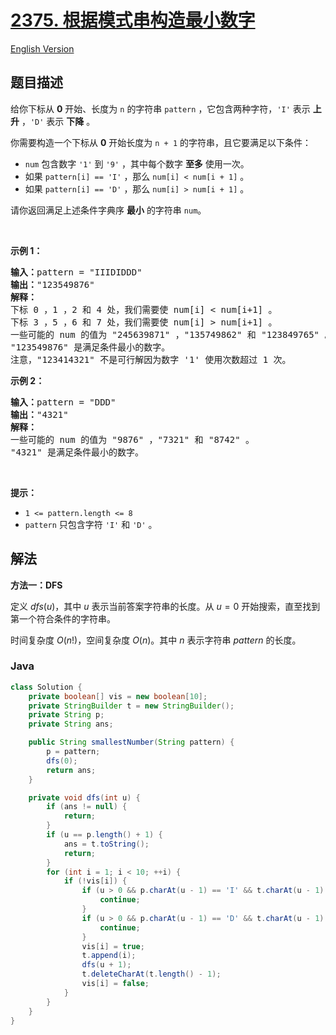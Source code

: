 # [2375. 根据模式串构造最小数字](https://leetcode.cn/problems/construct-smallest-number-from-di-string)

[English Version](/solution/2300-2399/2375.Construct%20Smallest%20Number%20From%20DI%20String/README_EN.md)

## 题目描述

<p>给你下标从 <strong>0</strong> 开始、长度为 <code>n</code>&nbsp;的字符串&nbsp;<code>pattern</code>&nbsp;，它包含两种字符，<code>'I'</code>&nbsp;表示 <strong>上升</strong>&nbsp;，<code>'D'</code>&nbsp;表示 <strong>下降</strong>&nbsp;。</p>

<p>你需要构造一个下标从 <strong>0</strong>&nbsp;开始长度为&nbsp;<code>n + 1</code>&nbsp;的字符串，且它要满足以下条件：</p>

<ul>
	<li><code>num</code>&nbsp;包含数字&nbsp;<code>'1'</code>&nbsp;到&nbsp;<code>'9'</code>&nbsp;，其中每个数字&nbsp;<strong>至多</strong>&nbsp;使用一次。</li>
	<li>如果&nbsp;<code>pattern[i] == 'I'</code>&nbsp;，那么&nbsp;<code>num[i] &lt; num[i + 1]</code>&nbsp;。</li>
	<li>如果&nbsp;<code>pattern[i] == 'D'</code>&nbsp;，那么&nbsp;<code>num[i] &gt; num[i + 1]</code>&nbsp;。</li>
</ul>

<p>请你返回满足上述条件字典序 <strong>最小</strong>&nbsp;的字符串<em>&nbsp;</em><code>num</code>。</p>

<p>&nbsp;</p>

<p><strong>示例 1：</strong></p>

<pre>
<b>输入：</b>pattern = "IIIDIDDD"
<b>输出：</b>"123549876"
<strong>解释：
</strong>下标 0 ，1 ，2 和 4 处，我们需要使 num[i] &lt; num[i+1] 。
下标 3 ，5 ，6 和 7 处，我们需要使 num[i] &gt; num[i+1] 。
一些可能的 num 的值为 "245639871" ，"135749862" 和 "123849765" 。
"123549876" 是满足条件最小的数字。
注意，"123414321" 不是可行解因为数字 '1' 使用次数超过 1 次。</pre>

<p><strong>示例 2：</strong></p>

<pre>
<b>输入：</b>pattern = "DDD"
<b>输出：</b>"4321"
<strong>解释：</strong>
一些可能的 num 的值为 "9876" ，"7321" 和 "8742" 。
"4321" 是满足条件最小的数字。
</pre>

<p>&nbsp;</p>

<p><strong>提示：</strong></p>

<ul>
	<li><code>1 &lt;= pattern.length &lt;= 8</code></li>
	<li><code>pattern</code>&nbsp;只包含字符&nbsp;<code>'I'</code> 和&nbsp;<code>'D'</code> 。</li>
</ul>

## 解法

**方法一：DFS**

定义 $dfs(u)$，其中 $u$ 表示当前答案字符串的长度。从 $u=0$ 开始搜索，直至找到第一个符合条件的字符串。

时间复杂度 $O(n!)$，空间复杂度 $O(n)$。其中 $n$ 表示字符串 $pattern$ 的长度。

### **Java**

```java
class Solution {
    private boolean[] vis = new boolean[10];
    private StringBuilder t = new StringBuilder();
    private String p;
    private String ans;

    public String smallestNumber(String pattern) {
        p = pattern;
        dfs(0);
        return ans;
    }

    private void dfs(int u) {
        if (ans != null) {
            return;
        }
        if (u == p.length() + 1) {
            ans = t.toString();
            return;
        }
        for (int i = 1; i < 10; ++i) {
            if (!vis[i]) {
                if (u > 0 && p.charAt(u - 1) == 'I' && t.charAt(u - 1) - '0' >= i) {
                    continue;
                }
                if (u > 0 && p.charAt(u - 1) == 'D' && t.charAt(u - 1) - '0' <= i) {
                    continue;
                }
                vis[i] = true;
                t.append(i);
                dfs(u + 1);
                t.deleteCharAt(t.length() - 1);
                vis[i] = false;
            }
        }
    }
}
```
